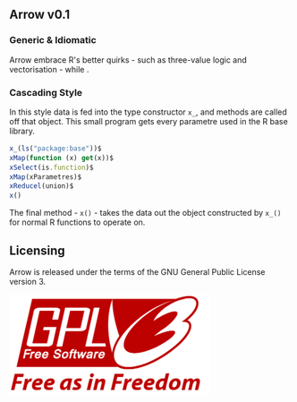 Arrow v0.1
-----------------------------------

### Generic & Idiomatic
  
Arrow embrace R's better quirks - such as three-value logic and vectorisation - while . 

### Cascading Style

In this style data is fed into the type constructor ```x_```, and methods are called off that object. This small program gets every parametre used in the R base library.

```javascript
x_(ls("package:base"))$  
xMap(function (x) get(x))$
xSelect(is.function)$
xMap(xParametres)$
xReducel(union)$
x()
```
The final method - ```x()``` - takes the data out the object constructed by ```x_()``` 
for normal R functions to operate on.

## Licensing

Arrow is released under the terms of the GNU General Public License version 3. 

<img src="gpl3.png" height = "180"> </img>
